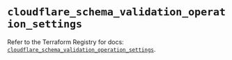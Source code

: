 # `cloudflare_schema_validation_operation_settings`

Refer to the Terraform Registry for docs: [`cloudflare_schema_validation_operation_settings`](https://registry.terraform.io/providers/cloudflare/cloudflare/5.11.0/docs/resources/schema_validation_operation_settings).
